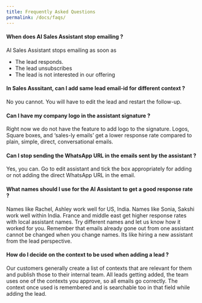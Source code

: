 ```yaml
---
title: Frequently Asked Questions
permalink: /docs/faqs/
---
```


#### When does AI Sales Assistant stop emailing ?
AI Sales Assistant stops emailing as soon as 
- The lead responds.
- The lead unsubscribes
- The lead is not interested in our offering

#### In Sales Asssitant, can I add same lead email-id for different context ? 
No you cannot. You will have to edit the lead and restart the follow-up.

#### Can I have my company logo in the assistant signature ?
Right now we do not have the feature to add logo to the signature. Logos, Square boxes, and ‘sales-ly emails’ get a lower response rate compared to plain, simple, direct, conversational emails. 

#### Can I stop sending the WhatsApp URL in the emails sent by the assistant ?
Yes, you can. Go to edit assistant and tick the box appropriately for adding or not adding the direct WhatsApp URL in the email.

#### What names should I use for the AI Assistant to get a good response rate ?
Names like Rachel, Ashley work well for US, India. Names like Sonia, Sakshi work well within India. France and middle east get higher response rates with local assistant names. Try different  names and let us know how it worked for you. Remember that emails already gone out from one assistant cannot be changed when you change names. Its like hiring a new assistant from the lead perspective.

#### How do I decide on the context to be used when adding a lead ? 
Our customers generally create a list of contexts that are relevant for them and publish those to their internal team. All leads getting added, the team uses one of the contexts you approve, so all emails go correctly. The context once used is remembered and is searchable too in that field while adding the lead.
